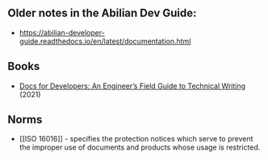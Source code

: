 ## Older notes in the Abilian Dev Guide:

- https://abilian-developer-guide.readthedocs.io/en/latest/documentation.html

## Books

- [Docs for Developers: An Engineer’s Field Guide to Technical Writing](https://www.amazon.fr/gp/product/1484272161/) (2021)

## Norms

- [[ISO 16016]] - specifies the protection notices which serve to prevent the improper use of documents and products whose usage is restricted.
